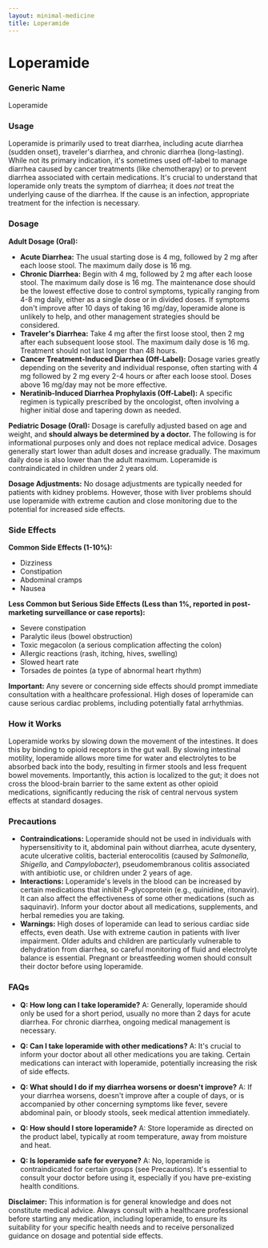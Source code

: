 ```yaml
---
layout: minimal-medicine
title: Loperamide
---
```


# Loperamide
### Generic Name
Loperamide

### Usage
Loperamide is primarily used to treat diarrhea, including acute diarrhea (sudden onset), traveler's diarrhea, and chronic diarrhea (long-lasting).  While not its primary indication, it's sometimes used off-label to manage diarrhea caused by cancer treatments (like chemotherapy) or to prevent diarrhea associated with certain medications.  It's crucial to understand that loperamide only treats the symptom of diarrhea; it does *not* treat the underlying cause of the diarrhea.  If the cause is an infection, appropriate treatment for the infection is necessary.

### Dosage

**Adult Dosage (Oral):**

* **Acute Diarrhea:**  The usual starting dose is 4 mg, followed by 2 mg after each loose stool. The maximum daily dose is 16 mg.
* **Chronic Diarrhea:**  Begin with 4 mg, followed by 2 mg after each loose stool. The maximum daily dose is 16 mg.  The maintenance dose should be the lowest effective dose to control symptoms, typically ranging from 4-8 mg daily, either as a single dose or in divided doses. If symptoms don't improve after 10 days of taking 16 mg/day, loperamide alone is unlikely to help, and other management strategies should be considered.
* **Traveler's Diarrhea:**  Take 4 mg after the first loose stool, then 2 mg after each subsequent loose stool. The maximum daily dose is 16 mg. Treatment should not last longer than 48 hours.
* **Cancer Treatment-Induced Diarrhea (Off-Label):** Dosage varies greatly depending on the severity and individual response, often starting with 4 mg followed by 2 mg every 2-4 hours or after each loose stool. Doses above 16 mg/day may not be more effective.
* **Neratinib-Induced Diarrhea Prophylaxis (Off-Label):** A specific regimen is typically prescribed by the oncologist, often involving a higher initial dose and tapering down as needed.

**Pediatric Dosage (Oral):**  Dosage is carefully adjusted based on age and weight, and **should always be determined by a doctor.** The following is for informational purposes only and does not replace medical advice. Dosages generally start lower than adult doses and increase gradually.   The maximum daily dose is also lower than the adult maximum.  Loperamide is contraindicated in children under 2 years old.

**Dosage Adjustments:**  No dosage adjustments are typically needed for patients with kidney problems. However, those with liver problems should use loperamide with extreme caution and close monitoring due to the potential for increased side effects.


### Side Effects

**Common Side Effects (1-10%):**

* Dizziness
* Constipation
* Abdominal cramps
* Nausea

**Less Common but Serious Side Effects (Less than 1%, reported in post-marketing surveillance or case reports):**

* Severe constipation
* Paralytic ileus (bowel obstruction)
* Toxic megacolon (a serious complication affecting the colon)
* Allergic reactions (rash, itching, hives, swelling)
*  Slowed heart rate
* Torsades de pointes (a type of abnormal heart rhythm)

**Important:** Any severe or concerning side effects should prompt immediate consultation with a healthcare professional.  High doses of loperamide can cause serious cardiac problems, including potentially fatal arrhythmias.

### How it Works
Loperamide works by slowing down the movement of the intestines. It does this by binding to opioid receptors in the gut wall. By slowing intestinal motility, loperamide allows more time for water and electrolytes to be absorbed back into the body, resulting in firmer stools and less frequent bowel movements.  Importantly, this action is localized to the gut; it does not cross the blood-brain barrier to the same extent as other opioid medications, significantly reducing the risk of central nervous system effects at standard dosages.

### Precautions

* **Contraindications:** Loperamide should not be used in individuals with hypersensitivity to it, abdominal pain without diarrhea, acute dysentery, acute ulcerative colitis, bacterial enterocolitis (caused by *Salmonella*, *Shigella*, and *Campylobacter*), pseudomembranous colitis associated with antibiotic use, or children under 2 years of age.
* **Interactions:** Loperamide's levels in the blood can be increased by certain medications that inhibit P-glycoprotein (e.g., quinidine, ritonavir).  It can also affect the effectiveness of some other medications (such as saquinavir).  Inform your doctor about all medications, supplements, and herbal remedies you are taking.
* **Warnings:** High doses of loperamide can lead to serious cardiac side effects, even death.  Use with extreme caution in patients with liver impairment. Older adults and children are particularly vulnerable to dehydration from diarrhea, so careful monitoring of fluid and electrolyte balance is essential. Pregnant or breastfeeding women should consult their doctor before using loperamide.


### FAQs

* **Q: How long can I take loperamide?** A:  Generally, loperamide should only be used for a short period, usually no more than 2 days for acute diarrhea. For chronic diarrhea, ongoing medical management is necessary.

* **Q: Can I take loperamide with other medications?** A: It's crucial to inform your doctor about all other medications you are taking. Certain medications can interact with loperamide, potentially increasing the risk of side effects.

* **Q: What should I do if my diarrhea worsens or doesn't improve?** A: If your diarrhea worsens, doesn't improve after a couple of days, or is accompanied by other concerning symptoms like fever, severe abdominal pain, or bloody stools, seek medical attention immediately.

* **Q: How should I store loperamide?** A: Store loperamide as directed on the product label, typically at room temperature, away from moisture and heat.

* **Q: Is loperamide safe for everyone?** A: No, loperamide is contraindicated for certain groups (see Precautions). It's essential to consult your doctor before using it, especially if you have pre-existing health conditions.

**Disclaimer:** This information is for general knowledge and does not constitute medical advice.  Always consult with a healthcare professional before starting any medication, including loperamide, to ensure its suitability for your specific health needs and to receive personalized guidance on dosage and potential side effects.
